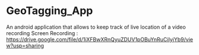 # GeoTagging_App
An android application that allows to keep track of live location of a video recording
Screen Recording : https://drive.google.com/file/d/1iXFBwXRnQyuZDUV1pOBuYnRuCiIyjYb9/view?usp=sharing
